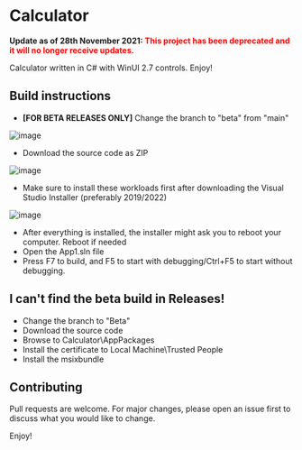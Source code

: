 # Calculator

**Update as of 28th November 2021: <font color='red'>This project has been deprecated and it will no longer receive updates.</font>**

Calculator written in C# with WinUI 2.7 controls. Enjoy!

## Build instructions

- **[FOR BETA RELEASES ONLY]** Change the branch to "beta" from "main"

![image](https://user-images.githubusercontent.com/76439683/141974315-74753a10-7b02-4aa7-a22c-e0c4a4690281.png)

- Download the source code as ZIP

![image](https://user-images.githubusercontent.com/76439683/137626379-11fdc676-a341-467e-ad17-21d790b0d29a.png)

- Make sure to install these workloads first after downloading the Visual Studio Installer (preferably 2019/2022)

![image](https://user-images.githubusercontent.com/76439683/137626437-0178c3bf-36cb-443b-b79e-f454a6b8f13a.png)

- After everything is installed, the installer might ask you to reboot your computer. Reboot if needed
- Open the App1.sln file
- Press F7 to build, and F5 to start with debugging/Ctrl+F5 to start without debugging.

## I can't find the beta build in Releases!

- Change the branch to "Beta"
- Download the source code
- Browse to Calculator\AppPackages
- Install the certificate to Local Machine\Trusted People
- Install the msixbundle

## Contributing
Pull requests are welcome. For major changes, please open an issue first to discuss what you would like to change.

Enjoy!

